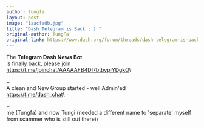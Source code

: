```yaml
---
author: tungfa
layout: post
image: "1aacfedb.jpg"
title: "Dash Telegram is Back ; ) "
original-author: TungFa
original-link: https://www.dash.org/forum/threads/dash-telegram-is-back.36818/
---
```



The **Telegram Dash News Bot**\
is finally back, please join\
<https://t.me/joinchat/AAAAAFB4DI7btbvplYDgkQ>\

+\
A clean and New Group started - well Admin'ed\
<https://t.me/dash_chat>\

+\
me (Tungfa) and now Tungi (needed a different name to 'separate' myself from scammer who is still out there)\
